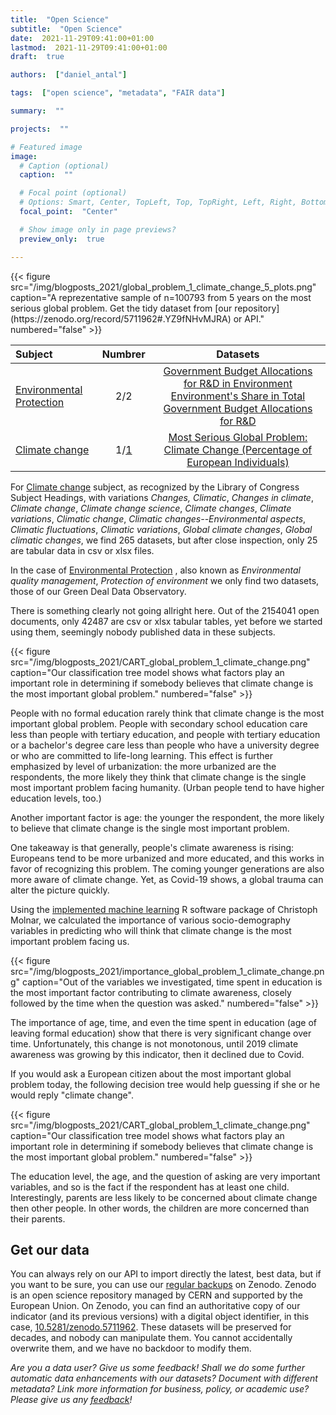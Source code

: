 ```yaml
---
title:  "Open Science"
subtitle:  "Open Science"
date:  2021-11-29T09:41:00+01:00
lastmod:  2021-11-29T09:41:00+01:00
draft:  true

authors:  ["daniel_antal"]

tags:  ["open science", "metadata", "FAIR data"]

summary:  ""

projects:  ""

# Featured image
image:
  # Caption (optional)
  caption:  ""

  # Focal point (optional)
  # Options: Smart, Center, TopLeft, Top, TopRight, Left, Right, BottomLeft, Bottom, BottomRight
  focal_point:  "Center"

  # Show image only in page previews?
  preview_only:  true

---
```


<td style="text-align: center;">{{< figure src="/img/blogposts_2021/global_problem_1_climate_change_5_plots.png" caption="A reprezentative sample of n=100793 from 5 years on the most serious global problem. Get the tidy dataset from [our repository](https://zenodo.org/record/5711962#.YZ9fNHvMJRA) or API." numbered="false" >}}</td>



| Subject                       | Numbrer  | Datasets |
| :---                          |    :----:   | :---:  |
| [Environmental Protection](https://id.loc.gov/authorities/subjects/sh85044203.html)      |  2/2 | [Government Budget Allocations for R&D in Environment](https://zenodo.org/record/5658849#.YaT8GdDMLIU) [Environment's Share in Total Government Budget Allocations for R&D](https://zenodo.org/record/5661169#.YaT8PNDMLIU)  |
| [Climate change](https://id.loc.gov/authorities/subjects/sh85027037.html)                          |    1/[1](https://zenodo.org/search?page=1&size=20&q=keywords:%22Climate%20change%22)   | [Most Serious Global Problem: Climate Change (Percentage of European Individuals)](https://zenodo.org/record/5711962#.YaT_i9DMLIU) |

For [Climate change](https://id.loc.gov/authorities/subjects/sh85027037.html) subject, as recognized by the Library of Congress Subject Headings, with variations *Changes, Climatic*, *Changes in climate*, *Climate change*, *Climate change science*, *Climate changes*, *Climate variations*, *Climatic change*, *Climatic changes--Environmental aspects*, *Climatic fluctuations*, *Climatic variations*, *Global climate changes*, *Global climatic changes*, we find 265 datasets, but after close inspection, only 25 are tabular data in csv or xlsx files. 

In the case of [Environmental Protection](https://id.loc.gov/authorities/subjects/sh85044203.html) , also known as *Environmental quality management*, *Protection of environment* we only find two datasets, those of our Green Deal Data Observatory. 

There is something clearly not going allright here. Out of the  2154041 open documents, only 42487 are csv or xlsx tabular tables, yet before we started using them, seemingly nobody published data in these subjects.





<td style="text-align: center;">{{< figure src="/img/blogposts_2021/CART_global_problem_1_climate_change.png" caption="Our classification tree model shows what factors play an important role in determining if somebody believes that climate change is the most important global problem." numbered="false" >}}</td>

People with no formal education rarely think that climate change is the most important global problem. People with secondary school education care less than people with tertiary education, and people with tertiary education or a bachelor's degree care less than people who have a university degree or who are committed to life-long learning. This effect is further emphasized by level of urbanization: the more urbanized are the respondents, the more likely they think that climate change is the single most important problem facing humanity. (Urban people tend to have higher education levels, too.)

Another important factor is age: the younger the respondent, the more likely to believe that climate change is the single most important problem.

One takeaway is that generally, people's climate awareness is rising: Europeans tend to be more urbanized and more educated, and this works in favor of recognizing this problem.  The coming younger generations are also more aware of climate change. Yet, as Covid-19 shows, a global trauma can alter the picture quickly.

Using the [implemented machine learning](https://christophm.github.io/interpretable-ml-book/) R software package of Christoph Molnar, we calculated the importance of various socio-demography variables in predicting who will think that climate change is the most important problem facing us.

<td style="text-align: center;">{{< figure src="/img/blogposts_2021/importance_global_problem_1_climate_change.png" caption="Out of the variables we investigated, time spent in education is the most important factor contributing to climate awareness, closely followed by the time when the question was asked." numbered="false" >}}</td>

The importance of age, time, and even the time spent in education (age of leaving formal education) show that there is very significant change over time. Unfortunately, this change is not monotonous, until 2019 climate awareness was growing by this indicator, then it declined due to Covid.

If you would ask a European citizen about the most important global problem today, the following decision tree would help guessing if she or he would reply "climate change". 

<td style="text-align: center;">{{< figure src="/img/blogposts_2021/CART_global_problem_1_climate_change.png" caption="Our classification tree model shows what factors play an important role in determining if somebody believes that climate change is the most important global problem." numbered="false" >}}</td>

The education level, the age, and the question of asking are very important variables, and so is the fact if the respondent has at least one child.  Interestingly, parents are less likely to be concerned about climate change then other people. In other words, the children are more concerned than their parents. 

## Get our data

You can always rely on our API to import directly the latest, best data, but if you want to be sure, you can use our [regular backups](https://zenodo.org/record/5711962#.YZ9fNHvMJRA) on Zenodo. Zenodo is an open science repository managed by CERN and supported by the European Union. On Zenodo, you can find an authoritative copy of our indicator (and its previous versions) with a digital object identifier, in this case, [10.5281/zenodo.5711962](https://doi.org/10.5281/zenodo.5711962). These datasets will be preserved for decades, and nobody can manipulate them. You cannot accidentally overwrite them, and we have no backdoor to modify them.

*Are you a data user? Give us some feedback! Shall we do some further automatic data enhancements with our datasets? Document with different metadata? Link more information for business, policy, or academic use? Please  give us any [feedback](https://reprex.nl/#contact)!*
